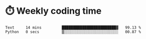 
# :stopwatch: Weekly coding time
<!--START_SECTION:waka-->

```text
Text     14 mins         ████████████████████████▓   99.13 %
Python   0 secs          ▒░░░░░░░░░░░░░░░░░░░░░░░░   00.87 %
```

<!--END_SECTION:waka-->


<!-- <p> <img src="https://github-readme-stats.vercel.app/api?username=cozgerest&show_icons=true&hide_border=false" />  </p> -->

